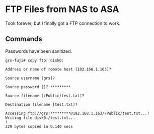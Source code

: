 # FTP Files from NAS to ASA

Took forever, but I finally got a FTP connection to work.

## Commands

Passwords have been sanitized.

```ASA
grs-fuji# copy ftp: disk0:

Address or name of remote host [192.168.1.163]? 

Source username [grs]? 

Source password []? *********

Source filename [/Public/test.txt]? 

Destination filename [test.txt]? 

Accessing ftp://grs:*********@192.168.1.163//Public/test.txt...!
Writing file disk0:/test.txt...
!
229 bytes copied in 0.140 secs
```
